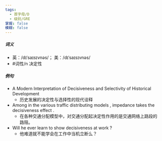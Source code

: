 ```yaml
---
tags:
  - 首字母/D
  - 级别/GRE
掌握: false
模糊: false
---
```

##### 词义
- 英：/dɪˈsaɪsɪvnəs/； 美：/dɪˈsaɪsɪvnəs/
- #词性/n  决定性
##### 例句
- A Modern Interpretation of Decisiveness and Selectivity of Historical Development
	- 历史发展的决定性与选择性的现代诠释
- Among in the various traffic distributing models , impedance takes the decisiveness effect .
	- 在各种交通分配模型中，对交通分配起决定性作用的是交通网络上路段的路阻。
- Will he ever learn to show decisiveness at work ?
	- 他难道就不能学会在工作中当机立断么？
